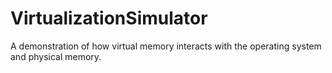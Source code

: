 # VirtualizationSimulator

A demonstration of how virtual memory interacts with the operating system and physical memory.
